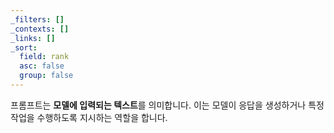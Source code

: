```yaml
---
_filters: []
_contexts: []
_links: []
_sort:
  field: rank
  asc: false
  group: false
---
```

프롬프트는 **모델에 입력되는 텍스트**를 의미합니다. 이는 모델이 응답을 생성하거나 특정 작업을 수행하도록 지시하는 역할을 합니다.